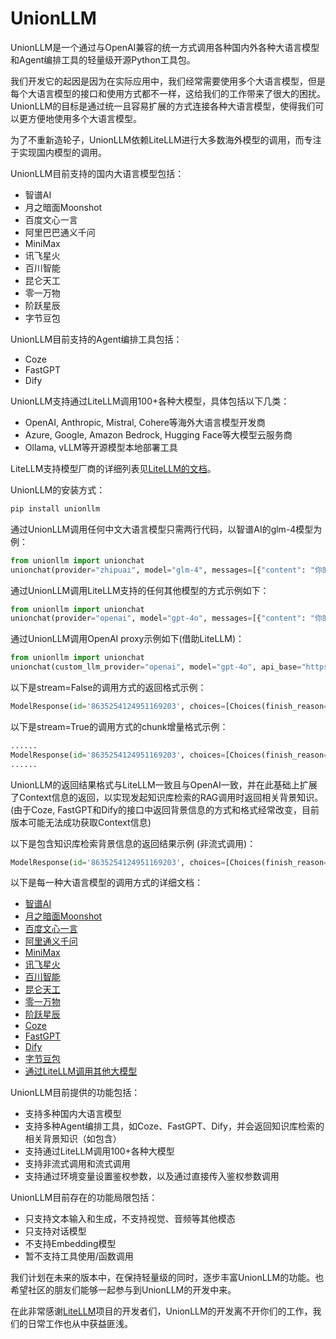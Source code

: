 # UnionLLM

UnionLLM是一个通过与OpenAI兼容的统一方式调用各种国内外各种大语言模型和Agent编排工具的轻量级开源Python工具包。

我们开发它的起因是因为在实际应用中，我们经常需要使用多个大语言模型，但是每个大语言模型的接口和使用方式都不一样，这给我们的工作带来了很大的困扰。UnionLLM的目标是通过统一且容易扩展的方式连接各种大语言模型，使得我们可以更方便地使用多个大语言模型。

为了不重新造轮子，UnionLLM依赖LiteLLM进行大多数海外模型的调用，而专注于实现国内模型的调用。

UnionLLM目前支持的国内大语言模型包括：
- 智谱AI
- 月之暗面Moonshot
- 百度文心一言
- 阿里巴巴通义千问
- MiniMax
- 讯飞星火
- 百川智能
- 昆仑天工
- 零一万物
- 阶跃星辰
- 字节豆包

UnionLLM目前支持的Agent编排工具包括：
- Coze
- FastGPT
- Dify

UnionLLM支持通过LiteLLM调用100+各种大模型，具体包括以下几类：
- OpenAI, Anthropic, Mistral, Cohere等海外大语言模型开发商
- Azure, Google, Amazon Bedrock, Hugging Face等大模型云服务商
- Ollama, vLLM等开源模型本地部署工具

LiteLLM支持模型厂商的详细列表见[LiteLLM的文档](https://docs.litellm.ai/docs/providers)。


UnionLLM的安装方式：
```bash
pip install unionllm
```

通过UnionLLM调用任何中文大语言模型只需两行代码，以智谱AI的glm-4模型为例：
```python
from unionllm import unionchat
unionchat(provider="zhipuai", model="glm-4", messages=[{"content": "你的开发者是谁？", "role": "user"}], stream=False)
```

通过UnionLLM调用LiteLLM支持的任何其他模型的方式示例如下：
```python
from unionllm import unionchat
unionchat(provider="openai", model="gpt-4o", messages=[{"content": "你的开发者是谁？", "role": "user"}], stream=True)
```

通过UnionLLM调用OpenAI proxy示例如下(借助LiteLLM)：
```python
from unionllm import unionchat
unionchat(custom_llm_provider="openai", model="gpt-4o", api_base="https://your_custom_proxy_domain/v1" messages=[{"content": "你的开发者是谁？", "role": "user"}], stream=True)
```

以下是stream=False的调用方式的返回格式示例：
```python
ModelResponse(id='8635254124951169203', choices=[Choices(finish_reason='stop', index=0, message=Message(content='我是人工智能助手。', role='assistant'))], created=1715570856, model=model, object='chat.completion', system_fingerprint=None, usage=Usage(prompt_tokens=9, completion_tokens=27, total_tokens=36))
```

以下是stream=True的调用方式的chunk增量格式示例：
```python
......
ModelResponse(id='8635254124951169203', choices=[Choices(finish_reason='stop', index=0, message=Message(content='我是人工智能助手。', role='assistant'))], created=1715570856, model=model, object='chat.completion', system_fingerprint=None, usage=Usage(prompt_tokens=9, completion_tokens=27, total_tokens=36))
......
```

UnionLLM的返回结果格式与LiteLLM一致且与OpenAI一致，并在此基础上扩展了Context信息的返回，以实现发起知识库检索的RAG调用时返回相关背景知识。(由于Coze, FastGPT和Dify的接口中返回背景信息的方式和格式经常改变，目前版本可能无法成功获取Context信息)

以下是包含知识库检索背景信息的返回结果示例 (非流式调用)：
```python
ModelResponse(id='8635254124951169203', choices=[Choices(finish_reason='stop', index=0, message=Message(content='我是人工智能助手。', role='assistant'))], created=1715570856, model=model, object='chat.completion', system_fingerprint=None, usage=Usage(prompt_tokens=9, completion_tokens=27, total_tokens=36),context=[Context(id=1, content='retrieved context information 1', score=0.96240234375), Context(id=2, content='retrieved context information 2', score=0.7978515625), Context(id=3, content='retrieved context information 3', score=0.71142578125)])
```

以下是每一种大语言模型的调用方式的详细文档：
- [智谱AI](docs/zhipuai.md)
- [月之暗面Moonshot](docs/moonshot.md)
- [百度文心一言](docs/baidu.md)
- [阿里通义千问](docs/qwen.md)
- [MiniMax](docs/minimax.md)
- [讯飞星火](docs/xunfei.md)
- [百川智能](docs/baichuan.md)
- [昆仑天工](docs/tiangong.md)
- [零一万物](docs/lingyi.md)
- [阶跃星辰](docs/stepfun.md)
- [Coze](docs/coze.md)
- [FastGPT](docs/fastgpt.md)
- [Dify](docs/dify.md)
- [字节豆包](docs/doubao.md)
- [通过LiteLLM调用其他大模型](docs/litellm.md)

UnionLLM目前提供的功能包括：
- 支持多种国内大语言模型
- 支持多种Agent编排工具，如Coze、FastGPT、Dify，并会返回知识库检索的相关背景知识（如包含）
- 支持通过LiteLLM调用100+各种大模型
- 支持非流式调用和流式调用
- 支持通过环境变量设置鉴权参数，以及通过直接传入鉴权参数调用

UnionLLM目前存在的功能局限包括：
- 只支持文本输入和生成，不支持视觉、音频等其他模态
- 只支持对话模型
- 不支持Embedding模型
- 暂不支持工具使用/函数调用

我们计划在未来的版本中，在保持轻量级的同时，逐步丰富UnionLLM的功能。也希望社区的朋友们能够一起参与到UnionLLM的开发中来。

在此非常感谢[LiteLLM](https://github.com/BerriAI/litellm)项目的开发者们，UnionLLM的开发离不开你们的工作，我们的日常工作也从中获益匪浅。